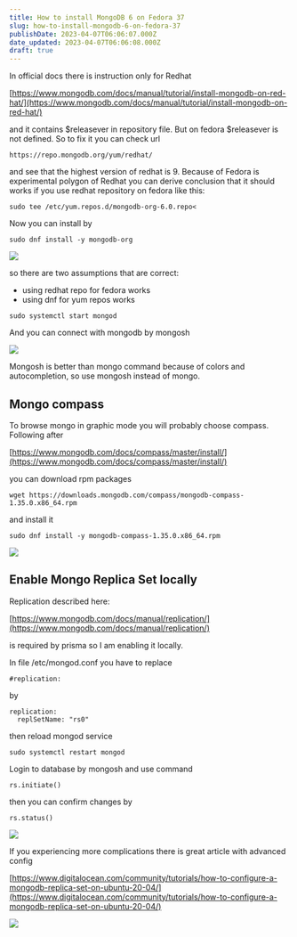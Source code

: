 ```yaml
---
title: How to install MongoDB 6 on Fedora 37
slug: how-to-install-mongodb-6-on-fedora-37
publishDate: 2023-04-07T06:06:07.000Z
date_updated: 2023-04-07T06:06:08.000Z
draft: true
---
```


In official docs there is instruction only for Redhat

[https://www.mongodb.com/docs/manual/tutorial/install-mongodb-on-red-hat/](https://www.mongodb.com/docs/manual/tutorial/install-mongodb-on-red-hat/)

and it contains $releasever in repository file. But on fedora $releasever is not defined. So to fix it you can check url

```
https://repo.mongodb.org/yum/redhat/
```

and see that the highest version of redhat is 9. Because of Fedora is experimental polygon of Redhat you can derive conclusion that it should works if you use redhat repository on fedora like this:

```
sudo tee /etc/yum.repos.d/mongodb-org-6.0.repo<
```

Now you can install by

```
sudo dnf install -y mongodb-org
```

![](http://localhost:8484/00d06666-8a8b-455f-a59a-61f38715187c.avif)

so there are two assumptions that are correct:

* using redhat repo for fedora works
* using dnf for yum repos works

```
sudo systemctl start mongod
```

And you can connect with mongodb by mongosh

![](http://localhost:8484/0c47cbe5-a4e4-4133-abcb-939e156e64eb.avif)

Mongosh is better than mongo command because of colors and autocompletion, so use mongosh instead of mongo.

## Mongo compass

To browse mongo in graphic mode you will probably choose compass. Following after

[https://www.mongodb.com/docs/compass/master/install/](https://www.mongodb.com/docs/compass/master/install/)

you can download rpm packages

```
wget https://downloads.mongodb.com/compass/mongodb-compass-1.35.0.x86_64.rpm
```

and install it

```
sudo dnf install -y mongodb-compass-1.35.0.x86_64.rpm
```

![](http://localhost:8484/0f3059c4-8227-4540-ae16-35d48c55238d.avif)

## Enable Mongo Replica Set locally

Replication described here:

[https://www.mongodb.com/docs/manual/replication/](https://www.mongodb.com/docs/manual/replication/)

is required by prisma so I am enabling it locally.

In file /etc/mongod.conf you have to replace

```
#replication:
```

by

```
replication:
  replSetName: "rs0"
```

then reload mongod service

```
sudo systemctl restart mongod
```

Login to database by mongosh and use command

```
rs.initiate()
```

then you can confirm changes by

```
rs.status()
```

![](http://localhost:8484/446aec3f-3531-45e6-a6d4-95f0f078ca3c.avif)

If you experiencing more complications there is great article with advanced config

[https://www.digitalocean.com/community/tutorials/how-to-configure-a-mongodb-replica-set-on-ubuntu-20-04/](https://www.digitalocean.com/community/tutorials/how-to-configure-a-mongodb-replica-set-on-ubuntu-20-04/)

![](http://localhost:8484/83bcae60-a174-467f-bbc7-54dc36cec7c0.avif)
